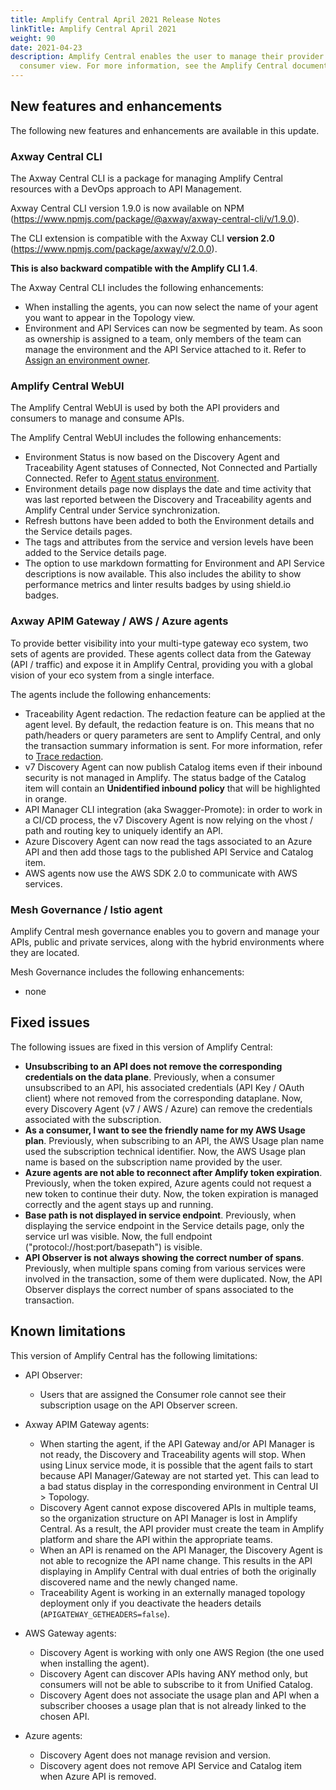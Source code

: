 ```yaml
---
title: Amplify Central April 2021 Release Notes
linkTitle: Amplify Central April 2021
weight: 90
date: 2021-04-23
description: Amplify Central enables the user to manage their provider /
  consumer view. For more information, see the Amplify Central documentation.
---
```

## New features and enhancements

The following new features and enhancements are available in this update.

### Axway Central CLI

The Axway Central CLI is a package for managing Amplify Central resources with a DevOps approach to API Management.

Axway Central CLI version 1.9.0 is now available on NPM (<https://www.npmjs.com/package/@axway/axway-central-cli/v/1.9.0>).

The CLI extension is compatible with the Axway CLI **version 2.0** (<https://www.npmjs.com/package/axway/v/2.0.0>).

**This is also backward compatible with the Amplify CLI 1.4**.

The Axway Central CLI includes the following enhancements:

* When installing the agents, you can now select the name of your agent you want to appear in the Topology view.
* Environment and API Services can now be segmented by team. As soon as ownership is assigned to a team, only members of the team can manage the environment and the API Service attached to it. Refer to [Assign an environment owner](/docs/connect_manage_environ//manage_environments_ownership).

### Amplify Central WebUI

The Amplify Central WebUI is used by both the API providers and consumers to manage and consume APIs.

The Amplify Central WebUI includes the following enhancements:  

* Environment Status is now based on the Discovery Agent and Traceability Agent statuses of Connected, Not Connected and Partially Connected. Refer to [Agent status environment](/docs/connect_manage_environ//view_environments#agent-environment-status).
* Environment details page now displays the date and time activity that was last reported between the Discovery and Traceability agents and Amplify Central under Service synchronization.
* Refresh buttons have been added to both the Environment details and the Service details pages.
* The tags and attributes from the service and version levels have been added to the Service details page.
* The option to use markdown formatting for Environment and API Service descriptions is now available. This also includes the ability to show performance metrics and linter results badges by using shield.io badges.

### Axway APIM Gateway / AWS / Azure agents

To provide better visibility into your multi-type gateway eco system, two sets of agents are provided. These agents collect data from the Gateway (API / traffic) and expose it in Amplify Central, providing you with a global vision of your eco system from a single interface.

The agents include the following enhancements:

* Traceability Agent redaction. The redaction feature can be applied at the agent level. By default, the redaction feature is on. This means that no path/headers or query parameters are sent to Amplify Central, and only the transaction summary information is sent. For more information, refer to [Trace redaction](/docs/connect_manage_environ/connected_agent_common_reference/trace_redaction).
* v7 Discovery Agent can now publish Catalog items even if their inbound security is not managed in Amplify. The status badge of the Catalog item will contain an **Unidentified inbound policy** that will be highlighted in orange.
* API Manager CLI integration (aka Swagger-Promote): in order to work in a CI/CD process, the v7 Discovery Agent is now relying on the vhost / path and routing key to uniquely identify an API.
* Azure Discovery Agent can now read the tags associated to an Azure API and then add those tags to the published API Service and Catalog item.
* AWS agents now use the AWS SDK 2.0 to communicate with AWS services.

### Mesh Governance / Istio agent

Amplify Central mesh governance enables you to govern and manage your APIs, public and private services, along with the hybrid environments where they are located.

Mesh Governance includes the following enhancements:

* none

## Fixed issues

The following issues are fixed in this version of Amplify Central:

* **Unsubscribing to an API does not remove the corresponding credentials on the data plane**. Previously, when a consumer unsubscribed to an API, his associated credentials (API Key / OAuth client) where not removed from the corresponding dataplane. Now, every Discovery Agent (v7 / AWS / Azure) can remove the credentials associated with the subscription.
* **As a consumer, I want to see the friendly name for my AWS Usage plan**. Previously, when subscribing to an API, the AWS Usage plan name used the subscription technical identifier. Now, the AWS Usage plan name is based on the subscription name provided by the user.
* **Azure agents are not able to reconnect after Amplify token expiration**. Previously, when the token expired, Azure agents could not request a new token to continue their duty. Now, the token expiration is managed correctly and the agent stays up and running.
* **Base path is not displayed in service endpoint**. Previously, when displaying the service endpoint in the Service details page, only the service url was visible. Now, the full endpoint ("protocol://host:port/basepath") is visible.
* **API Observer is not always showing the correct number of spans**. Previously, when multiple spans coming from various services were involved in the transaction, some of them were duplicated. Now, the API Observer displays the correct number of spans associated to the transaction.

## Known limitations

This version of Amplify Central has the following limitations:

* API Observer:

    * Users that are assigned the Consumer role cannot see their subscription usage on the API Observer screen.

* Axway APIM Gateway agents:

    * When starting the agent, if the API Gateway and/or API Manager is not ready, the Discovery and Traceability agents will stop. When using Linux service mode, it is possible that the agent fails to start because API Manager/Gateway are not started yet. This can lead to a bad status display in the corresponding environment in Central UI > Topology.
    * Discovery Agent cannot expose discovered APIs in multiple teams, so the organization structure on API Manager is lost in Amplify Central. As a result, the API provider must create the team in Amplify platform and share the API within the appropriate teams.
    * When an API is renamed on the API Manager, the Discovery Agent is not able to recognize the API name change. This results in the API displaying in Amplify Central with dual entries of both the originally discovered name and the newly changed name.
    * Traceability Agent is working in an externally managed topology deployment only if you deactivate the headers details (`APIGATEWAY_GETHEADERS=false`).

* AWS Gateway agents:

    * Discovery Agent is working with only one AWS Region (the one used when installing the agent).
    * Discovery Agent can discover APIs having ANY method only, but consumers will not be able to subscribe to it from Unified Catalog.
    * Discovery Agent does not associate the usage plan and API when a subscriber chooses a usage plan that is not already linked to the chosen API.

* Azure agents:

    * Discovery Agent does not manage revision and version.
    * Discovery agent does not remove API Service and Catalog item when Azure API is removed.
